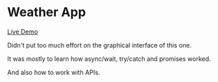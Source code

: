 # Weather App

[Live Demo](https://johnnynava.github.io/weather-app/)

Didn't put too much effort on the graphical interface of this one.

It was mostly to learn how async/wait, try/catch and promises worked.

And also how to work with APIs.
